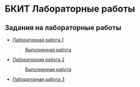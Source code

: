 ﻿# БКИТ Лабораторные работы


## Задания на лабораторные работы
+ [Лабораторная работа 1](http://courseware.bmstu.ru/moodle/mod/assign/view.php?id=566)
     > [Выполненная работа](https://github.com/Enjoy4e/BKIT/tree/master/Laboratories/Lab1)
+ [Лабораторная работа 2](http://courseware.bmstu.ru/moodle/mod/assign/view.php?id=565)
     > [Выполненная работа](https://github.com/Enjoy4e/BKIT/tree/master/Laboratories/Lab2)
+ [Лабораторная работа 3](http://courseware.bmstu.ru/moodle/mod/assign/view.php?id=570)


